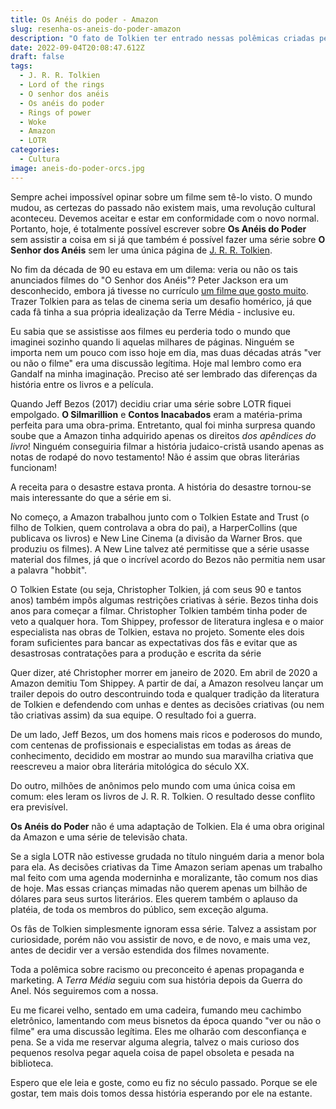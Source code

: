 ```yaml
---
title: Os Anéis do poder - Amazon
slug: resenha-os-aneis-do-poder-amazon
description: "O fato de Tolkien ter entrado nessas polêmicas criadas pelo wokismo evidencia o quão baixo chegamos no debate cultural."
date: 2022-09-04T20:08:47.612Z
draft: false
tags:
  - J. R. R. Tolkien
  - Lord of the rings
  - O senhor dos anéis
  - Os anéis do poder
  - Rings of power
  - Woke
  - Amazon
  - LOTR
categories:
  - Cultura
image: aneis-do-poder-orcs.jpg
---
```


Sempre achei impossível opinar sobre um filme sem tê-lo visto. O mundo mudou, as certezas do passado não existem mais, uma revolução cultural aconteceu. Devemos aceitar e estar em conformidade com o novo normal. Portanto, hoje, é totalmente possível escrever sobre **Os Anéis do Poder** sem assistir a coisa em si já que também é possível fazer uma série sobre **O Senhor dos Anéis** sem ler uma única página de [J. R. R. Tolkien](https://llsaboya.com/p/porque-tolkien-tem-morrer/). 

No fim da década de 90 eu estava em um dilema: veria ou não os tais anunciados filmes do "O Senhor dos Anéis"? Peter Jackson era um desconhecido, embora já tivesse no currículo [um filme que gosto muito](https://www.imdb.com/title/tt0116365/?ref_=nm_flmg_dr_22). Trazer Tolkien para as telas de cinema seria um desafio homérico, já que cada fã tinha a sua própria idealização da Terre Média - inclusive eu.

Eu sabia que se assistisse aos filmes eu perderia todo o mundo que imaginei sozinho quando li aquelas milhares de páginas. Ninguém se importa nem um pouco com isso hoje em dia, mas duas décadas atrás "ver ou não o filme" era uma discussão legítima. Hoje mal lembro como era Gandalf na minha imaginação. Preciso até ser lembrado das diferenças da história entre os livros e a película.

Quando Jeff Bezos (2017) decidiu criar uma série sobre LOTR fiquei empolgado. **O Silmarillion** e **Contos Inacabados** eram a matéria-prima perfeita para uma obra-prima. Entretanto, qual foi minha surpresa quando soube que a Amazon tinha adquirido apenas os direitos *dos apêndices do livro*! Ninguém conseguiria filmar a história judaico-cristã usando apenas as notas de rodapé do novo testamento! Não é assim que obras literárias funcionam!

A receita para o desastre estava pronta. A história do desastre tornou-se mais interessante do que a série em si.

No começo, a Amazon trabalhou junto com o Tolkien Estate and Trust (o filho de Tolkien, quem controlava a obra do pai), a HarperCollins (que publicava os livros) e New Line Cinema (a divisão da Warner Bros. que produziu os filmes). A New Line talvez até permitisse que a série usasse material dos filmes, já que o incrível acordo do Bezos não permitia nem usar a palavra "hobbit". 

O Tolkien Estate (ou seja, Christopher Tolkien, já com seus 90 e tantos anos) também impôs algumas restrições criativas à série. Bezos tinha dois anos para começar a filmar. Christopher Tolkien também tinha poder de veto a qualquer hora. Tom Shippey, professor de literatura inglesa e o maior especialista nas obras de Tolkien, estava no projeto. Somente eles dois foram suficientes para bancar as expectativas dos fãs e evitar que as desastrosas contratações para a produção e escrita da série

Quer dizer, até Christopher morrer em janeiro de 2020. Em abril de 2020 a Amazon demitiu Tom Shippey. A partir de daí, a Amazon resolveu lançar um trailer depois do outro descontruindo toda e qualquer tradição da literatura de Tolkien e defendendo com unhas e dentes as decisões criativas (ou nem tão criativas assim) da sua equipe. O resultado foi a guerra.

De um lado, Jeff Bezos, um dos homens mais ricos e poderosos do mundo, com centenas de profissionais e especialistas em todas as áreas de conhecimento, decidido em mostrar ao mundo sua maravilha criativa que reescreveu a maior obra literária mitológica do século XX. 

Do outro, milhões de anônimos pelo mundo com uma única coisa em comum: eles leram os livros de J. R. R. Tolkien. O resultado desse conflito era previsível.

**Os Anéis do Poder** não é uma adaptação de Tolkien. Ela é uma obra original da Amazon e uma série de televisão chata.

Se a sigla LOTR não estivesse grudada no título ninguém daria a menor bola para ela. As decisões criativas da Time Amazon seriam apenas um trabalho mal feito com uma agenda moderninha e moralizante, tão comum nos dias de hoje. Mas essas crianças mimadas não querem apenas um bilhão de dólares para seus surtos literários. Eles querem também o aplauso da platéia, de toda os membros do público, sem exceção alguma.

Os fãs de Tolkien simplesmente ignoram essa série. Talvez a assistam por curiosidade, porém não vou assistir de novo, e de novo, e mais uma vez, antes de decidir ver a versão estendida dos filmes novamente.

Toda a polêmica sobre racismo ou preconceito é apenas propaganda e marketing. A *Terra Média* seguiu com sua história depois da Guerra do Anel. Nós seguiremos com a nossa. 

Eu me ficarei velho, sentado em uma cadeira, fumando meu cachimbo eletrônico, lamentando com meus bisnetos da época quando "ver ou não o filme" era uma discussão legítima. Eles me olharão com desconfiança e pena. Se a vida me reservar alguma alegria, talvez o mais curioso dos pequenos resolva pegar aquela coisa de papel obsoleta e pesada na biblioteca. 

Espero que ele leia e goste, como eu fiz no século passado. Porque se ele gostar, tem mais dois tomos dessa história esperando por ele na estante.